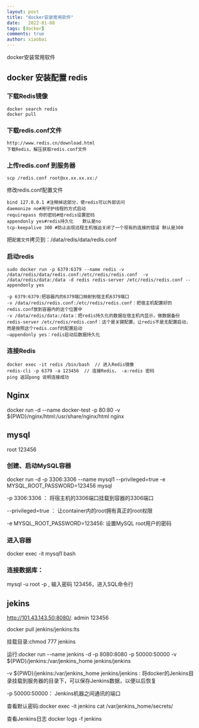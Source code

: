 ```yaml
---
layout: post
title: "docker安装常用软件"
date:   2022-01-08
tags: [docker]
comments: true
author: xiaobai
---
```


docker安装常用软件

<!-- more -->

## docker 安装配置 redis

### 下载Redis镜像

```
docker search redis
docker pull
```



### 下载redis.conf文件

```
http://www.redis.cn/download.html 
下载Redis，解压获取redis.conf文件
```



### 上传redis.conf 到服务器

```
scp /redis.conf root@xx.xx.xx.xx:/
```

修改redis.conf配置文件

```
bind 127.0.0.1 #注释掉这部分，使redis可以外部访问
daemonize no#用守护线程的方式启动
requirepass 你的密码#给redis设置密码
appendonly yes#redis持久化　　默认是no
tcp-keepalive 300 #防止出现远程主机强迫关闭了一个现有的连接的错误 默认是300
```

把`配置文件`拷贝到：/data/redis/data/redis.conf



### 启动redis

```
sudo docker run -p 6379:6379 --name redis -v /data/redis/data/redis.conf:/etc/redis/redis.conf  -v /data/redis/data:/data -d redis redis-server /etc/redis/redis.conf --appendonly yes

-p 6379:6379:把容器内的6379端口映射到宿主机6379端口
-v /data/redis/redis.conf:/etc/redis/redis.conf：把宿主机配置好的redis.conf放到容器内的这个位置中
-v /data/redis/data:/data：把redis持久化的数据在宿主机内显示，做数据备份
redis-server /etc/redis/redis.conf：这个是关键配置，让redis不是无配置启动，而是按照这个redis.conf的配置启动
–appendonly yes：redis启动后数据持久化
```



### 连接Redis

```
docker exec -it redis /bin/bash  // 进入Redis镜像
redis-cli -p 6379 -a 123456  // 连接Redis， -a:redis 密码
ping 返回pong 说明连接成功
```

## Nginx

docker run -d --name docker-test -p 80:80 -v ${PWD}/nginx/html:/usr/share/nginx/html nginx



## mysql

root 123456

### 创建、启动MySQL容器

docker run -d -p 3306:3306 --name mysql1 --privileged=true -e MYSQL_ROOT_PASSWORD=123456 mysql

-p 3306:3306 ： 将宿主机的3306端口挂载到容器的3306端口

--privileged=true ： 让container内的root拥有真正的root权限

-e MYSQL_ROOT_PASSWORD=123456: 设置MySQL root用户的密码

### 进入容器

docker exec -it mysql1 bash

### 连接数据库：

 mysql -u root -p ,   输入密码 123456，进入SQL命令行



## jekins

http://101.43.143.50:8080/.    admin 123456

docker pull jenkins/jenkins:lts

挂载目录:chmod 777 jenkins

运行:docker run --name jenkins -d -p 8080:8080 -p 50000:50000 -v ${PWD}/jenkins:/var/jenkins_home jenkins/jenkins

-v ${PWD}/jenkins:/var/jenkins_home jenkins/jenkins : 将docker的Jenkins目录挂载到服务器的目录下，可以保存Jenkins数据，以便以后恢复

-p 50000:50000： Jenkins机器之间通讯的端口

查看默认密码:docker exec -it jenkins cat /var/jenkins_home/secrets/

查看Jenkins日志  docker logs -f jenkins

